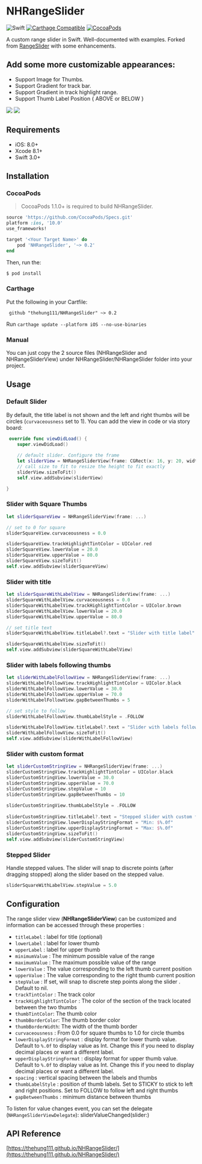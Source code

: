 # NHRangeSlider
![Swift](http://img.shields.io/badge/swift-3.0-brightgreen.svg)&nbsp;[![Carthage Compatible](https://img.shields.io/badge/Carthage-compatible-4BC51D.svg?style=flat)](https://github.com/Carthage/Carthage)&nbsp;[![CocoaPods](https://img.shields.io/cocoapods/v/NHRangeSlider.svg)](https://github.com/thehung111/NHRangeSlider)


A custom range slider in Swift. Well-documented with examples. Forked from [RangeSlider](https://github.com/warchimede/RangeSlider) with some enhancements. 

## Add some more customizable appearances:

 * Support Image for Thumbs.
 * Support Gradient for track bar.
 * Support Gradient in track highlight range.
 * Support Thumb Label Position { ABOVE or BELOW }

<img src="screenshot2.png" />

<img src="screenshot.png" />


## Requirements

- iOS: 8.0+
- Xcode 8.1+
- Swift 3.0+

## Installation

### CocoaPods

> CocoaPods 1.1.0+ is required to build NHRangeSlider.

```ruby
source 'https://github.com/CocoaPods/Specs.git'
platform :ios, '10.0'
use_frameworks!

target '<Your Target Name>' do
    pod 'NHRangeSlider', '~> 0.2'
end
```

Then, run the:

```bash
$ pod install
```

### Carthage

Put the following in your Cartfile:

```ogdl
 github "thehung111/NHRangeSlider" ~> 0.2
```
 
Run `carthage update --platform iOS --no-use-binaries` 


### Manual

You can just copy the 2 source files (NHRangeSlider and NHRangeSliderView) under NHRangeSlider/NHRangeSlider folder into your project.

## Usage

### Default Slider

By default, the title label is not shown and the left and right thumbs will be circles (`curvaceousness` set to 1). You can add the view in code or via story board:

```swift
 override func viewDidLoad() {
    super.viewDidLoad()
    
    // default slider. Configure the frame
    let sliderView = NHRangeSliderView(frame: CGRect(x: 16, y: 20, width: self.view.bounds.width - 32, height: 80) )
    // call size to fit to resize the height to fit exactly
    sliderView.sizeToFit()
    self.view.addSubview(sliderView)

}
```

### Slider with Square Thumbs

```swift
let sliderSquareView = NHRangeSliderView(frame: ...)

// set to 0 for square
sliderSquareView.curvaceousness = 0.0

sliderSquareView.trackHighlightTintColor = UIColor.red
sliderSquareView.lowerValue = 20.0
sliderSquareView.upperValue = 80.0
sliderSquareView.sizeToFit()
self.view.addSubview(sliderSquareView)
``` 

### Slider with title

```swift
let sliderSquareWithLabelView = NHRangeSliderView(frame: ...)
sliderSquareWithLabelView.curvaceousness = 0.0
sliderSquareWithLabelView.trackHighlightTintColor = UIColor.brown
sliderSquareWithLabelView.lowerValue = 20.0
sliderSquareWithLabelView.upperValue = 80.0

// set title text
sliderSquareWithLabelView.titleLabel?.text = "Slider with title label"

sliderSquareWithLabelView.sizeToFit()
self.view.addSubview(sliderSquareWithLabelView)
```

### Slider with labels following thumbs

```swift
let sliderWithLabelFollowView = NHRangeSliderView(frame: ...)
sliderWithLabelFollowView.trackHighlightTintColor = UIColor.black
sliderWithLabelFollowView.lowerValue = 30.0
sliderWithLabelFollowView.upperValue = 70.0
sliderWithLabelFollowView.gapBetweenThumbs = 5

// set style to follow
sliderWithLabelFollowView.thumbLabelStyle = .FOLLOW

sliderWithLabelFollowView.titleLabel?.text = "Slider with labels follow thumbs"
sliderWithLabelFollowView.sizeToFit()
self.view.addSubview(sliderWithLabelFollowView)
```

### Slider with custom format

```swift
let sliderCustomStringView = NHRangeSliderView(frame: ...)
sliderCustomStringView.trackHighlightTintColor = UIColor.black
sliderCustomStringView.lowerValue = 30.0
sliderCustomStringView.upperValue = 70.0
sliderCustomStringView.stepValue = 10
sliderCustomStringView.gapBetweenThumbs = 10
    
sliderCustomStringView.thumbLabelStyle = .FOLLOW
    
sliderCustomStringView.titleLabel?.text = "Stepped slider with custom format"
sliderCustomStringView.lowerDisplayStringFormat = "Min: $%.0f"
sliderCustomStringView.upperDisplayStringFormat = "Max: $%.0f"
sliderCustomStringView.sizeToFit()
self.view.addSubview(sliderCustomStringView)

```

### Stepped Slider

Handle stepped values. The slider will snap to discrete points (after dragging stopped) along the slider based on the stepped value.

```swift
sliderSquareWithLabelView.stepValue = 5.0
```

## Configuration

The range slider view (**NHRangeSliderView**) can be customized and information can be accessed through these properties :

  + `titleLabel` : label for title (optional)
  + `lowerLabel` : label for lower thumb
  + `upperLabel` : label for upper thumb
  + `minimumValue` : The minimum possible value of the range
  + `maximumValue` : The maximum possible value of the range
  + `lowerValue` : The value corresponding to the left thumb current position
  + `upperValue` : The value corresponding to the right thumb current position
  + `stepValue` : If set, will snap to discrete step points along the slider . Default to nil.
  + `trackTintColor` : The track color
  + `trackHighlightTintColor` : The color of the section of the track located between the two thumbs
  + `thumbTintColor`: The thumb color
  + `thumbBorderColor`: The thumb border color
  + `thumbBorderWidth`: The width of the thumb border
  + `curvaceousness` : From 0.0 for square thumbs to 1.0 for circle thumbs
  + `lowerDisplayStringFormat` : display format for lower thumb value. Default to `%.0f` to display value as Int. Change this if you need to display decimal places or want a different label.
  + `upperDisplayStringFormat` : display format for upper thumb value. Default to `%.0f` to display value as Int. Change this if you need to display decimal places or want a different label.
  + `spacing` : vertical spacing between the labels and thumbs
  + `thumbLabelStyle` : position of thumb labels. Set to STICKY to stick to left and right positions. Set to FOLLOW to follow left and right thumbs 
  + `gapBetweenThumbs` : minimum distance between thumbs

  To listen for value changes event, you can set the delegate (`NHRangeSliderViewDelegate`): sliderValueChanged(slider:)

## API Reference

[https://thehung111.github.io/NHRangeSlider/](https://thehung111.github.io/NHRangeSlider/)




